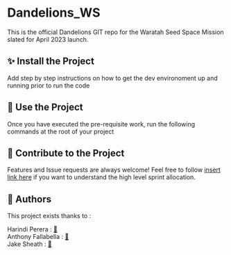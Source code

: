 # Dandelions_WS
This is the official Dandelions GIT repo for the Waratah Seed Space Mission slated for April 2023 launch.


## ✨ Install the Project

Add step by step instructions on how to get the dev environoment up and running prior to run the code


## 🚀 Use the Project

Once you have executed the pre-requisite work, run the following commands at the root of your project

## 🤝 Contribute to the Project
Features and Issue requests are always welcome! Feel free to follow [insert link here](https://docs.google.com/document/d/1ys2IjJwfgULklzdwifW87JmsffI5lJFgIe_mw_Khq5Q/edit#) if you want to understand the high level sprint allocation. 


## 👤 Authors

This project exists thanks to :  <br />

Harindi Perera : [👤](https://www.linkedin.com/in/harindi-perera-43253718b/) <br />
Anthony Fallabella : [👤](https://www.linkedin.com/in/afalabella/) <br />
Jake Sheath : [👤](https://www.linkedin.com/in/jake-sheath/) <br />

